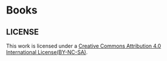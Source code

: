 # Books

## LICENSE

This work is licensed under a [Creative Commons Attribution 4.0 International License(BY-NC-SA)](LICENSE).
